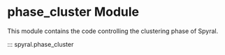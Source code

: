 # phase_cluster Module

This module contains the code controlling the clustering phase of Spyral.

::: spyral.phase_cluster